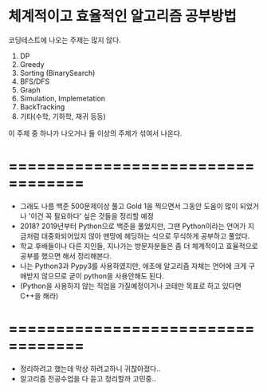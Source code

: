 # 체계적이고 효율적인 알고리즘 공부방법

코딩테스트에 나오는 주제는 많지 않다.
1. DP
2. Greedy
3. Sorting (BinarySearch)
4. BFS/DFS
5. Graph
6. Simulation, Implemetation
7. BackTracking
8. 기타(수학, 기하학, 재귀 등등)

이 주제 중 하나가 나오거나 둘 이상의 주제가 섞여서 나온다.

# ==================================
* 그래도 나름 백준 500문제이상 풀고 Gold 1을 찍으면서 그동안 도움이 많이 되었거나 '이건 꼭 필요하다' 싶은 것들을 정리할 예정
* 2018? 2019년부터 Python으로 백준을 풀었지만, 그땐 Python이라는 언어가 지금처럼 대중화되어있지 않아 맨땅에 헤딩하는 식으로 무식하게 공부하고 풀었다.
* 학교 후배들이나 다른 지인들, 지나가는 방문자분들은 좀 더 체계적이고 효율적으로 공부를 했으면 해서 정리해본다.
* 나는 Python3과 Pypy3를 사용하였지만, 애초에 알고리즘 자체는 언어에 크게 구애받지 않으므로 굳이 python을 사용안해도 된다.
* (Python을 사용하지 않는 직업을 가질예정이거나 코테만 목표로 하고 있다면 C++을 해라)

# ==================================
* 정리하려고 했는데 막상 하려고하니 귀찮아졌다..
* 알고리즘 전공수업을 다 듣고 정리할까 고민중..
